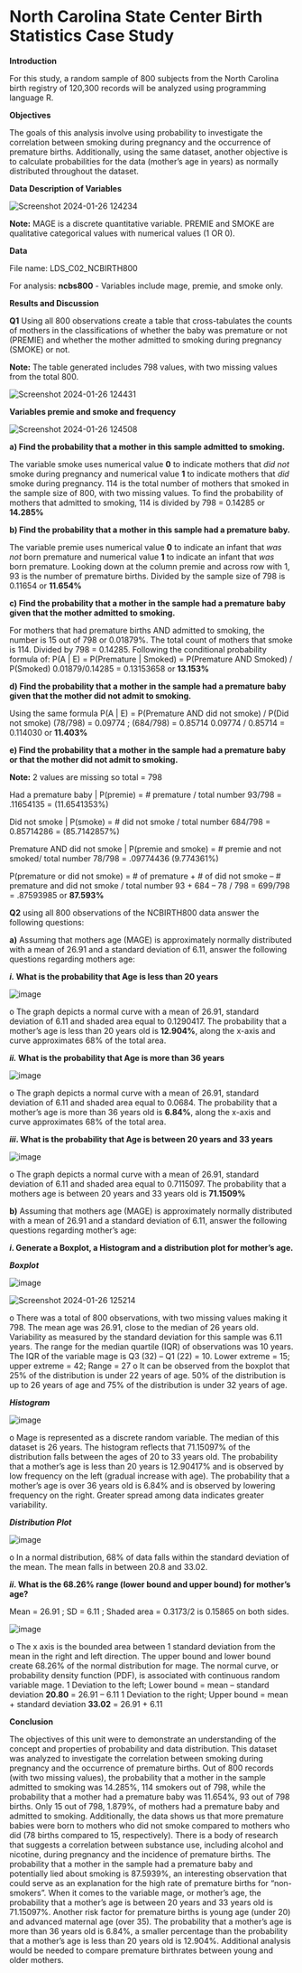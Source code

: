 # North Carolina State Center Birth Statistics Case Study

**Introduction**

For this study, a random sample of 800 subjects from the North Carolina birth registry of 120,300 records will be analyzed using programming language R.

**Objectives**

The goals of this analysis involve using probability to investigate the correlation between smoking during pregnancy and the occurrence of premature births. Additionally, using the same dataset, another objective is to calculate probabilities for the data (mother’s age in years) as normally distributed throughout the dataset.

**Data Description of Variables**

![Screenshot 2024-01-26 124234](https://github.com/efejzic/Bayesian_Birth_Statistics/assets/119814593/063f5ccc-4c22-4742-978d-db53154d80f5)

**Note:** MAGE is a discrete quantitative variable. PREMIE and SMOKE are qualitative categorical values with numerical values (1 OR 0).

**Data**

File name: LDS_C02_NCBIRTH800

For analysis: **ncbs800** - Variables include mage, premie, and smoke only.

**Results and Discussion**

**Q1** Using all 800 observations create a table that cross-tabulates the counts of mothers in the classifications of whether the baby was premature or not (PREMIE) and whether the mother admitted to smoking during pregnancy (SMOKE) or not.

**Note:** The table generated includes 798 values, with two missing values from the total 800.

![Screenshot 2024-01-26 124431](https://github.com/efejzic/Bayesian_Birth_Statistics/assets/119814593/3dcb6235-a18a-4ab6-8a0f-d3dfcebad768)

**Variables premie and smoke and frequency**

![Screenshot 2024-01-26 124508](https://github.com/efejzic/Bayesian_Birth_Statistics/assets/119814593/659a63b9-2d12-40f7-a399-3770d9e316a8)

**a)	Find the probability that a mother in this sample admitted to smoking.** 

The variable smoke uses numerical value **0** to indicate mothers that _did not_ smoke during pregnancy and numerical value **1** to indicate mothers that _did_ smoke during pregnancy. 114 is the total number of mothers that smoked in the sample size of 800, with two missing values. To find the probability of mothers that admitted to smoking, 114 is divided by 798 = 0.14285 or **14.285%**

**b)	Find the probability that a mother in this sample had a premature baby.**

The variable premie uses numerical value **0** to indicate an infant that _was not_ born premature and numerical value **1** to indicate an infant that _was_ born premature. Looking down at the column premie and across row with 1, 93 is the number of premature births. Divided by the sample size of 798 is 0.11654 or **11.654%**

**c)	Find the probability that a mother in the sample had a premature baby given that the mother admitted to smoking.**

For mothers that had premature births AND admitted to smoking, the number is 15 out of 798 or 0.01879%. The total count of mothers that smoke is 114. Divided by 798 = 0.14285. Following the conditional probability formula of: 
P(A | E) = P(Premature | Smoked) = P(Premature AND Smoked) / P(Smoked)
0.01879/0.14285 = 0.13153658 or **13.153%**

**d)	Find the probability that a mother in the sample had a premature baby given that the mother did not admit to smoking.**

Using the same formula P(A | E) = P(Premature AND did not smoke) / P(Did not smoke)
(78/798) = 0.09774 ; (684/798) = 0.85714
0.09774 / 0.85714 = 0.114030 or **11.403%**

**e)	Find the probability that a mother in the sample had a premature baby or that the mother did not admit to smoking.**

**Note:** 2 values are missing so total = 798

Had a premature baby | P(premie) = # premature / total number
	93/798 = .11654135 = (11.6541353%)
 
Did not smoke | P(smoke) = # did not smoke / total number
	684/798 = 0.85714286 = (85.7142857%)
 
Premature AND did not smoke | P(premie and smoke) = # premie and not smoked/ total number
	78/798 = .09774436 (9.774361%)
 
P(premature or did not smoke) = # of premature + # of did not smoke – # premature and did not smoke / total number
	93 + 684 – 78 / 798 = 699/798 = .87593985 or **87.593%**

**Q2** using all 800 observations of the NCBIRTH800 data answer the following questions:

**a)** Assuming that mothers age (MAGE) is approximately normally distributed with a mean of 26.91 and a standard deviation of 6.11, answer the following questions regarding mothers age:

**_i._ What is the probability that Age is less than 20 years**

![image](https://github.com/efejzic/Bayesian_Birth_Statistics/assets/119814593/2bdb2cb4-819a-42d5-8c19-50b981380d42)

o	The graph depicts a normal curve with a mean of 26.91, standard deviation of 6.11 and shaded area equal to 0.1290417. The probability that a mother’s age is less than 20 years old is **12.904%**, along the x-axis and curve approximates 68% of the total area.

**_ii._ What is the probability that Age is more than 36 years**

![image](https://github.com/efejzic/Bayesian_Birth_Statistics/assets/119814593/555edb5a-354f-478a-858a-aeda82443086)

o	The graph depicts a normal curve with a mean of 26.91, standard deviation of 6.11 and shaded area equal to 0.0684. The probability that a mother’s age is more than 36 years old is **6.84%**, along the x-axis and curve approximates 68% of the total area.

**_iii_. What is the probability that Age is between 20 years and 33 years**

![image](https://github.com/efejzic/Bayesian_Birth_Statistics/assets/119814593/c40d2a9b-1bb2-40a7-92ac-435694da921c)

o	The graph depicts a normal curve with a mean of 26.91, standard deviation of 6.11 and shaded area equal to 0.7115097. The probability that a mothers age is between 20 years and 33 years old is **71.1509%**

**b)** Assuming that mothers age (MAGE) is approximately normally distributed with a mean of 26.91 and a standard deviation of 6.11, answer the following questions regarding mother’s age: 

**_i_. Generate a Boxplot, a Histogram and a distribution plot for mother’s age.**

**_Boxplot_**

![image](https://github.com/efejzic/Bayesian_Birth_Statistics/assets/119814593/18d52e7e-a6e7-4fdf-965f-79557b0fe0cf)

![Screenshot 2024-01-26 125214](https://github.com/efejzic/Bayesian_Birth_Statistics/assets/119814593/a5b48307-124d-419c-ba5a-a99a292086af)

o	There was a total of 800 observations, with two missing values making it 798. The mean age was 26.91, close to the median of 26 years old. Variability as measured by the standard deviation for this sample was 6.11 years. The range for the median quartile (IQR) of observations was 10 years. The IQR of the variable mage is Q3 (32) – Q1 (22) = 10. Lower extreme = 15; upper extreme = 42; Range = 27
o	It can be observed from the boxplot that 25% of the distribution is under 22 years of age. 50% of the distribution is up to 26 years of age and 75% of the distribution is under 32 years of age.

**_Histogram_**

![image](https://github.com/efejzic/Bayesian_Birth_Statistics/assets/119814593/b90e67b7-44f0-4b68-9f0c-ae8f7e747c00)

o	Mage is represented as a discrete random variable. The median of this dataset is 26 years. The histogram reflects that 71.15097% of the distribution falls between the ages of 20 to 33 years old. The probability that a mother’s age is less than 20 years is 12.90417% and is observed by low frequency on the left (gradual increase with age). The probability that a mother’s age is over 36 years old is 6.84% and is observed by lowering frequency on the right. Greater spread among data indicates greater variability.

**_Distribution Plot_**

![image](https://github.com/efejzic/Bayesian_Birth_Statistics/assets/119814593/83c64561-7568-4c6d-b3d7-17c34667e1c8)

o	In a normal distribution, 68% of data falls within the standard deviation of the mean. The mean falls in between 20.8 and 33.02.

**_ii_. What is the 68.26% range (lower bound and upper bound) for mother’s age?**

Mean = 26.91 ; SD = 6.11 ; Shaded area = 0.3173/2 is 0.15865 on both sides.

![image](https://github.com/efejzic/Bayesian_Birth_Statistics/assets/119814593/bdbad8de-f127-449b-b232-406554a1f3b1)

o	The x axis is the bounded area between 1 standard deviation from the mean in the right and left direction. The upper bound and lower bound create 68.26% of the normal distribution for mage. The normal curve, or probability density function (PDF), is associated with continuous random variable mage.
1 Deviation to the left; Lower bound = mean – standard deviation
**20.80** = 26.91 – 6.11
1 Deviation to the right; Upper bound = mean + standard deviation
**33.02** = 26.91 + 6.11

**Conclusion** 

The objectives of this unit were to demonstrate an understanding of the concept and properties of probability and data distribution. This dataset was analyzed to investigate the correlation between smoking during pregnancy and the occurrence of premature births.  Out of 800 records (with two missing values), the probability that a mother in the sample admitted to smoking was 14.285%, 114 smokers out of 798, while the probability that a mother had a premature baby was 11.654%, 93 out of 798 births. Only 15 out of 798, 1.879%, of mothers had a premature baby and admitted to smoking. Additionally, the data shows us that more premature babies were born to mothers who did not smoke compared to mothers who did (78 births compared to 15, respectively). There is a body of research that suggests a correlation between substance use, including alcohol and nicotine, during pregnancy and the incidence of premature births. The probability that a mother in the sample had a premature baby and potentially lied about smoking is 87.5939%, an interesting observation that could serve as an explanation for the high rate of premature births for “non-smokers”. When it comes to the variable mage, or mother’s age, the probability that a mother’s age is between 20 years and 33 years old is 71.15097%. Another risk factor for premature births is young age (under 20) and advanced maternal age (over 35). The probability that a mother’s age is more than 36 years old is 6.84%, a smaller percentage than the probability that a mother’s age is less than 20 years old is 12.904%. Additional analysis would be needed to compare premature birthrates between young and older mothers.



